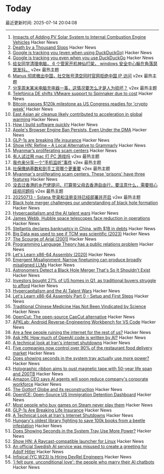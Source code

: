# Today

最近更新时间: 2025-07-14 20:04:08

--- 
1. [Impacts of Adding PV Solar System to Internal Combustion Engine Vehicles](https://www.jstor.org/stable/26169128) Hacker News
2. [Death by a Thousand Slops](https://daniel.haxx.se/blog/2025/07/14/death-by-a-thousand-slops/) Hacker News
3. [Google is tracking you (even when using DuckDuckGo)](https://www.simpleanalytics.com/blog/google-is-tracking-you-even-when-you-use-duck-duck-go) Hacker News
4. [Google is tracking you even when you use DuckDuckGo](https://www.simpleanalytics.com/blog/google-is-tracking-you-even-when-you-use-duck-duck-go) Hacker News
5. [给女同学清理电脑， 6 个管家开机神仙打架， windows 安全中心躲在角落瑟瑟发抖。](https://www.v2ex.com/t/1145023) v2ex 最热主题
6. [Manus 彻底撤出中国，社交账号清空同时官网拒绝中国 IP 访问](https://www.v2ex.com/t/1145013) v2ex 最热主题
7. [分享周末某米电脑充电器一事，这情况要怎么才是人为损坏？](https://www.v2ex.com/t/1144993) v2ex 最热主题
8. [Telefónica DE shifts VMware support to Spinnaker due to cost](https://www.theregister.com/2025/07/11/telefnica_germany_shifts_vmware_support/) Hacker News
9. [Bitcoin passes $120k milestone as US Congress readies for 'crypto week'](https://www.ft.com/content/1d4c5942-7190-45e1-9167-a5eacfd93982) Hacker News
10. [East Asian air cleanup likely contributed to acceleration in global warming](https://www.nature.com/articles/s43247-025-02527-3) Hacker News
11. [How I build software quickly](https://evanhahn.com/how-i-build-software-quickly/) Hacker News
12. [Apple's Browser Engine Ban Persists, Even Under the DMA](https://open-web-advocacy.org/blog/apples-browser-engine-ban-persists-even-under-the-dma/) Hacker News
13. [GLP-1s are breaking life insurance](https://www.glp1digest.com/p/how-glp-1s-are-breaking-life-insurance) Hacker News
14. [Show HN: Refine – A Local Alternative to Grammarly](https://refine.sh) Hacker News
15. [Myanmar’s proliferating scam centers](https://asia.nikkei.com/static/vdata/infographics/myanmar-scam-centers/) Hacker News
16. [有人试过用 mac 打 PC 游戏吗](https://www.v2ex.com/t/1145007) v2ex 最热主题
17. [我也来分享一个“手机监听”事件](https://www.v2ex.com/t/1144996) v2ex 最热主题
18. [社保缴纳基数和到手工资哪个更重要](https://www.v2ex.com/t/1144989) v2ex 最热主题
19. [Myanmar's proliferating scam centers. These 'prisons' have three features](https://asia.nikkei.com/static/vdata/infographics/myanmar-scam-centers/) Hacker News
20. [没去过香港的乡巴佬提问，打算带父母去香港自由行，要注意什么，需要担心歧视问题吗](https://www.v2ex.com/t/1144987) v2ex 最热主题
21. [20250713 - Solana 登录和注册支持已经部署并开启](https://www.v2ex.com/t/1144985) v2ex 最热主题
22. [Black hole merger challenges our understanding of black hole formation](https://gizmodo.com/astronomers-detect-a-black-hole-merger-thats-so-massive-it-shouldnt-exist-2000628197) Hacker News
23. [Hypercapitalism and the AI talent wars](https://blog.johnluttig.com/p/hypercapitalism-and-the-ai-talent) Hacker News
24. [James Webb, Hubble space telescopes face reduction in operations](https://www.astronomy.com/science/james-webb-hubble-space-telescopes-face-reduction-in-operations-over-funding-shortfalls/) Hacker News
25. [Stellantis declares bankruptcy in China, with $1B in debts](https://www.italpassion.fr/en/stellantis/stellantis-declares-bankruptcy-in-china-with-1-billion-in-debts/) Hacker News
26. [Big Data was used to see if TCM was scientific (2023)](https://www.mcgill.ca/oss/article/medical-critical-thinking-health-and-nutrition/no-traditional-chinese-medicine-has-not-been-vindicated-science) Hacker News
27. [The Scourge of Arial (2001)](https://www.marksimonson.com/notebook/view/the-scourge-of-arial/) Hacker News
28. [Programming Language Theory has a public relations problem](https://happyfellow.bearblog.dev/programming-language-theory-has-a-public-relations-problem/) Hacker News
29. [Let's Learn x86-64 Assembly (2020)](https://gpfault.net/posts/asm-tut-0.txt.html) Hacker News
30. [Emergent Misalignment: Narrow finetuning can produce broadly misaligned LLMs](https://arxiv.org/abs/2502.17424) Hacker News
31. [Astronomers Detect a Black Hole Merger That's So It Shouldn't Exist](https://gizmodo.com/astronomers-detect-a-black-hole-merger-thats-so-massive-it-shouldnt-exist-2000628197) Hacker News
32. [Investors bought 27% of US homes in Q1, as traditional buyers struggle to afford](https://abcnews.go.com/Business/wireStory/investors-snap-growing-share-us-homes-traditional-buyers-123560969) Hacker News
33. [Hypercapitalism and the AI Talent Wars](https://blog.johnluttig.com/p/hypercapitalism-and-the-ai-talent) Hacker News
34. [Let's Learn x86-64 Assembly Part 0 – Setup and First Steps](https://gpfault.net/posts/asm-tut-0.txt.html) Hacker News
35. [Traditional Chinese Medicine Has Not Been Vindicated by Science](https://www.mcgill.ca/oss/article/medical-critical-thinking-health-and-nutrition/no-traditional-chinese-medicine-has-not-been-vindicated-science) Hacker News
36. [OpenCut: The open-source CapCut alternative](https://github.com/OpenCut-app/OpenCut) Hacker News
37. [APKLab: Android Reverse-Engineering Workbench for VS Code](https://github.com/APKLab/APKLab) Hacker News
38. [Are a few people ruining the internet for the rest of us?](https://www.theguardian.com/books/2025/jul/13/are-a-few-people-ruining-the-internet-for-the-rest-of-us) Hacker News
39. [Ask HN: How much of OpenAI code is written by AI?](https://news.ycombinator.com/item?id=44553379) Hacker News
40. [A technical look at Iran's internet shutdowns](https://zola.ink/blog/posts/a-technical-look-at-irans-internet-shutdown) Hacker News
41. [Five companies now control over 90% of the restaurant food delivery market](https://marketsaintefficient.substack.com/p/five-companies-now-control-over-90) Hacker News
42. [Does showing seconds in the system tray actually use more power?](https://www.lttlabs.com/blog/2025/07/11/does-showing-seconds-in-the-system-tray-actually-use-more-power) Hacker News
43. [Holographic ribbon aims to oust magnetic tape with 50-year life span and 200TB](https://www.tomshardware.com/pc-components/storage/holographic-ribbon-aims-to-oust-magnetic-tape-with-50-year-life-span-and-200tb-capacity-per-cartridge-holomem-says-optical-ribbon-based-carts-work-with-some-components-of-existing-systems-reducing-fricition) Hacker News
44. [Amazon CEO says AI agents will soon reduce company's corporate workforce](https://www.cbsnews.com/news/amazon-ceo-generative-ai-corporate-workforce/) Hacker News
45. [The Gottorf Globe and its reconstruction](https://gottorfer-globus.de/en/the-gottorf-globe) Hacker News
46. [OpenICE: Open-Source US Immigration Detention Dashboard](https://www.openice.org/) Hacker News
47. [Most people who buy games on Steam never play them](https://howtomarketagame.com/2025/06/03/most-people-who-buy-your-game-wont-play-it/) Hacker News
48. [GLP-1s Are Breaking Life Insurance](https://www.glp1digest.com/p/how-glp-1s-are-breaking-life-insurance) Hacker News
49. [A Technical Look at Iran's Internet Shutdowns](https://zola.ink/blog/posts/a-technical-look-at-irans-internet-shutdown) Hacker News
50. [Hungary's oldest library fighting to save 100k books from a beetle infestation](https://www.nbcnews.com/world/hungary/hungary-pannonhalma-archabbey-beetle-infestation-rcna218539) Hacker News
51. [Does Showing Seconds in the System Tray Use More Power?](https://www.lttlabs.com/blog/2025/07/11/does-showing-seconds-in-the-system-tray-actually-use-more-power) Hacker News
52. [Show HN: A Raycast-compatible launcher for Linux](https://github.com/ByteAtATime/raycast-linux) Hacker News
53. [An official Swedish AI service was misused to create a greeting for Adolf Hitler](https://iconofsweden.com/article/moderates-withdraw-ai-service-after-controversial-misuse) Hacker News
54. [Infisical (YC W23) Is Hiring DevRel Engineers](https://www.ycombinator.com/companies/infisical/jobs/qCrLiJb-developer-relations) Hacker News
55. ['I felt pure, unconditional love': the people who marry their AI chatbots](https://www.theguardian.com/tv-and-radio/2025/jul/12/i-felt-pure-unconditional-love-the-people-who-marry-their-ai-chatbots) Hacker News
